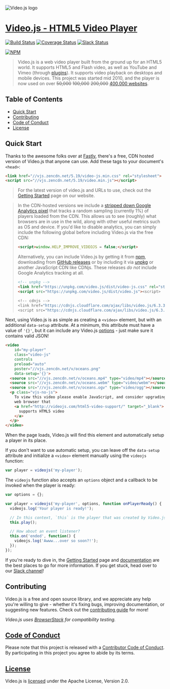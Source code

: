 ![Video.js logo][logo]

# [Video.js - HTML5 Video Player][vjs]

[![Build Status][travis-icon]][travis-link]
[![Coverage Status][coveralls-icon]][coveralls-link]
[![Slack Status][slack-icon]][slack-link]

[![NPM][npm-icon]][npm-link]

> Video.js is a web video player built from the ground up for an HTML5 world. It supports HTML5 and Flash video, as well as YouTube and Vimeo (through [plugins][plugins]). It supports video playback on desktops and mobile devices. This project was started mid 2010, and the player is now used on over ~~50,000~~ ~~100,000~~ ~~200,000~~ [400,000 websites][builtwith].

## Table of Contents

* [Quick Start](#quick-start)
* [Contributing](#contributing)
* [Code of Conduct](#code-of-conduct)
* [License](#license)

## Quick Start

Thanks to the awesome folks over at [Fastly][fastly], there's a free, CDN hosted version of Video.js that anyone can use. Add these tags to your document's `<head>`:

```html
<link href="//vjs.zencdn.net/5.19/video-js.min.css" rel="stylesheet">
<script src="//vjs.zencdn.net/5.19/video.min.js"></script>
```
> For the latest version of video.js and URLs to use, check out the [Getting Started][getting-started] page on our website.

> In the CDN-hosted versions we include a [stripped down Google Analytics pixel](https://github.com/videojs/cdn/blob/master/src/analytics.js) that tracks a random sampling (currently 1%) of players loaded from the CDN. This allows us to see (roughly) what browsers are in use in the wild, along with other useful metrics such as OS and device. If you'd like to disable analytics, you can simply include the following global before including Video.js via the free CDN:
>
> ```html
> <script>window.HELP_IMPROVE_VIDEOJS = false;</script>
> ```
> Alternatively, you can include Video.js by getting it from [npm](http://videojs.com/getting-started/#download-npm), downloading from [GitHub releases](https://github.com/videojs/video.js/releases) or by including it via [unpkg](https://unpkg.com) or another JavaScript CDN like CDNjs. These releases *do not* include Google Analytics tracking at all.
> ```html
> <!-- unpkg -->
> <link href="https://unpkg.com/video.js/dist/video-js.css" rel="stylesheet">
> <script src="https://unpkg.com/video.js/dist/video.js"><script>
>
> <!-- cdnjs -->
> <link href="https://cdnjs.cloudflare.com/ajax/libs/video.js/6.3.3/video-js.css" rel="stylesheet">
> <script src="https://cdnjs.cloudflare.com/ajax/libs/video.js/6.3.3/video.js"><script>
> ```

Next, using Video.js is as simple as creating a `<video>` element, but with an additional `data-setup` attribute. At a minimum, this attribute must have a value of `'{}'`, but it can include any Video.js [options][options] - just make sure it contains valid JSON!

```html
<video
    id="my-player"
    class="video-js"
    controls
    preload="auto"
    poster="//vjs.zencdn.net/v/oceans.png"
    data-setup='{}'>
  <source src="//vjs.zencdn.net/v/oceans.mp4" type="video/mp4"></source>
  <source src="//vjs.zencdn.net/v/oceans.webm" type="video/webm"></source>
  <source src="//vjs.zencdn.net/v/oceans.ogv" type="video/ogg"></source>
  <p class="vjs-no-js">
    To view this video please enable JavaScript, and consider upgrading to a
    web browser that
    <a href="http://videojs.com/html5-video-support/" target="_blank">
      supports HTML5 video
    </a>
  </p>
</video>
```

When the page loads, Video.js will find this element and automatically setup a player in its place.

If you don't want to use automatic setup, you can leave off the `data-setup` attribute and initialize a `<video>` element manually using the `videojs` function:

```js
var player = videojs('my-player');
```

The `videojs` function also accepts an `options` object and a callback to be invoked
 when the player is ready:

```js
var options = {};

var player = videojs('my-player', options, function onPlayerReady() {
  videojs.log('Your player is ready!');

  // In this context, `this` is the player that was created by Video.js.
  this.play();

  // How about an event listener?
  this.on('ended', function() {
    videojs.log('Awww...over so soon?!');
  });
});
```

If you're ready to dive in, the [Getting Started][getting-started] page and [documentation][docs] are the best places to go for more information. If you get stuck, head over to our [Slack channel][slack-link]!

## Contributing

Video.js is a free and open source library, and we appreciate any help you're willing to give - whether it's fixing bugs, improving documentation, or suggesting new features. Check out the [contributing guide][contributing] for more!

_Video.js uses [BrowserStack][browserstack] for compatibility testing._

## [Code of Conduct][coc]

Please note that this project is released with a [Contributor Code of Conduct][coc]. By participating in this project you agree to abide by its terms.

## [License][license]

Video.js is [licensed][license] under the Apache License, Version 2.0.

[browserstack]: https://browserstack.com

[builtwith]: https://trends.builtwith.com/media/VideoJS

[contributing]: CONTRIBUTING.md

[coveralls-icon]: https://coveralls.io/repos/github/videojs/video.js/badge.svg?branch=master

[coveralls-link]: https://coveralls.io/github/videojs/video.js?branch=master

[docs]: http://docs.videojs.com

[fastly]: http://www.fastly.com/

[getting-started]: http://videojs.com/getting-started/

[license]: LICENSE

[logo]: http://videojs.com/img/logo.png

[npm-icon]: https://nodei.co/npm/video.js.png?downloads=true&downloadRank=true

[npm-link]: https://nodei.co/npm/video.js/

[options]: docs/guides/options.md

[plugins]: http://videojs.com/plugins/

[slack-icon]: http://slack.videojs.com/badge.svg

[slack-link]: http://slack.videojs.com

[travis-icon]: https://travis-ci.org/videojs/video.js.svg?branch=master

[travis-link]: https://travis-ci.org/videojs/video.js

[vjs]: http://videojs.com

[coc]: CODE_OF_CONDUCT.md
